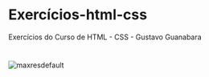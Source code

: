# Exercícios-html-css
 Exercícios do Curso de HTML - CSS - Gustavo Guanabara
#
![maxresdefault](https://user-images.githubusercontent.com/108497992/178375942-3127d199-1457-4467-a16c-3631b6ef597f.jpg)
